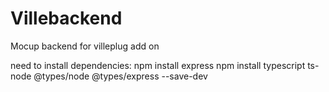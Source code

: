 # Villebackend
Mocup backend for villeplug add on

need to install dependencies:
npm install express
npm install typescript ts-node @types/node @types/express --save-dev
